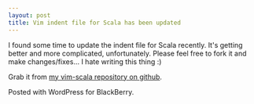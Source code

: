 ```yaml
---
layout: post
title: Vim indent file for Scala has been updated
---
```

I found some time to update the indent file for Scala recently. It's getting better and more complicated, unfortunately. Please feel free to fork it and make changes/fixes... I hate writing this thing :)

Grab it from [my vim-scala repository on github](http://github.com/ewiplayer/vim-scala).

Posted with WordPress for BlackBerry.
